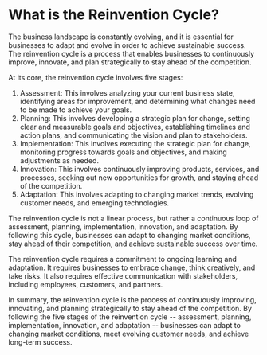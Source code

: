 What is the Reinvention Cycle?
==============================================================================

The business landscape is constantly evolving, and it is essential for businesses to adapt and evolve in order to achieve sustainable success. The reinvention cycle is a process that enables businesses to continuously improve, innovate, and plan strategically to stay ahead of the competition.

At its core, the reinvention cycle involves five stages:

1. Assessment: This involves analyzing your current business state, identifying areas for improvement, and determining what changes need to be made to achieve your goals.
2. Planning: This involves developing a strategic plan for change, setting clear and measurable goals and objectives, establishing timelines and action plans, and communicating the vision and plan to stakeholders.
3. Implementation: This involves executing the strategic plan for change, monitoring progress towards goals and objectives, and making adjustments as needed.
4. Innovation: This involves continuously improving products, services, and processes, seeking out new opportunities for growth, and staying ahead of the competition.
5. Adaptation: This involves adapting to changing market trends, evolving customer needs, and emerging technologies.

The reinvention cycle is not a linear process, but rather a continuous loop of assessment, planning, implementation, innovation, and adaptation. By following this cycle, businesses can adapt to changing market conditions, stay ahead of their competition, and achieve sustainable success over time.

The reinvention cycle requires a commitment to ongoing learning and adaptation. It requires businesses to embrace change, think creatively, and take risks. It also requires effective communication with stakeholders, including employees, customers, and partners.

In summary, the reinvention cycle is the process of continuously improving, innovating, and planning strategically to stay ahead of the competition. By following the five stages of the reinvention cycle -- assessment, planning, implementation, innovation, and adaptation -- businesses can adapt to changing market conditions, meet evolving customer needs, and achieve long-term success.
